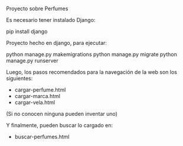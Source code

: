 Proyecto sobre Perfumes

Es necesario tener instalado Django:

pip install django

Proyecto hecho en django, para ejecutar:

python manage.py makemigrations
python manage.py migrate
python manage.py runserver

Luego, los pasos recomendados para la navegación de la web son los siguientes:

- cargar-perfume.html
- cargar-marca.html
- cargar-vela.html

(Si no conocen ninguna pueden inventar uno)

Y finalmente, pueden buscar lo cargado en:

- buscar-perfumes.html